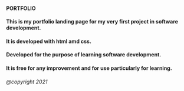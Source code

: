 #### PORTFOLIO

#### This is my portfolio landing page for my very first project in software development.
#### It is developed with html amd css.
#### Developed for the purpose of learning software development.
#### It is free for any improvement and for use particularly for learning.


###### @copyright 2021

